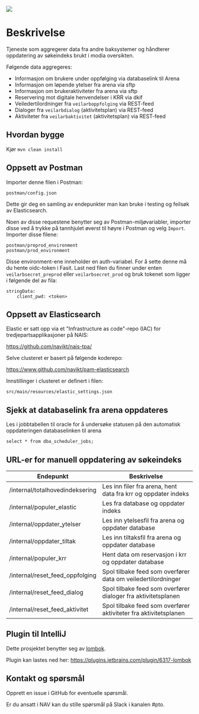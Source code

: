 ![](https://github.com/navikt/veilarbportefolje/workflows/Build,%20push%20and%20deploy/badge.svg)

# Beskrivelse

Tjeneste som aggregerer data fra andre baksystemer og håndterer oppdatering av søkeindeks brukt i modia oversikten.

Følgende data aggregeres:
* Informasjon om brukere under oppfølging via databaselink til Arena
* Informasjon om løpende ytelser fra arena via sftp
* Informasjon om brukeraktiviteter fra arena via sftp
* Reservering mot digitale henvendelser i KRR via dkif
* Veiledertilordninger fra `veilarboppfolging` via REST-feed
* Dialoger fra `veilarbdialog` (aktivitetsplan) via REST-feed
* Aktiviteter fra `veilarbaktivitet` (aktivitetsplan) via REST-feed

## Hvordan bygge

Kjør `mvn clean install`

## Oppsett av Postman
Importer denne filen i Postman:
```
postman/config.json
``` 
Dette gir deg en samling av endepunkter man kan bruke i testing og feilsøk av
Elasticsearch. 

Noen av disse requestene benytter seg av Postman-miljøvariabler, importer disse ved å trykke på tannhjulet øverst til
høyre i Postman og velg `Import`. Importer disse filene:
```
postman/preprod_environment
postman/prod_environment
``` 

Disse environment-ene inneholder en auth-variabel. For å sette denne må du hente oidc-token i Fasit. Last ned filen du finner under enten `veilarbsecret_preprod` eller
`veilarbsecret_prod` og bruk tokenet som ligger i følgende del av fila:

```
stringData:
    client_pwd: <token>
```

## Oppsett av Elasticsearch
Elastic er satt opp via et "Infrastructure as code"-repo (IAC) for tredjepartsapplikasjoner på NAIS:

https://github.com/navikt/nais-tpa/

Selve clusteret er basert på følgende koderepo:

https://www.github.com/navikt/pam-elasticsearch

Innstillinger i clusteret er definert i filen:

```
src/main/resources/elastic_settings.json
```

## Sjekk at databaselink fra arena oppdateres

Les i jobbtabellen til oracle for å undersøke statusen på den automatisk oppdateringen databaselinken til arena 

```
select * from dba_scheduler_jobs;
```

## URL-er for manuell oppdatering av søkeindeks

| Endepunkt                            | Beskrivelse                                                      |      
| ------------------------------------ | -----------------------------------------------------------------|
| /internal/totalhovedindeksering      | Les inn filer fra arena, hent data fra krr og oppdater indeks    |
| /internal/populer_elastic            | Les fra database og oppdater indeks                              |
| /internal/oppdater_ytelser           | Les inn ytelsesfil fra arena og oppdater database                |
| /internal/oppdater_tiltak            | Les inn tiltaksfil fra arena og oppdater database                |
| /internal/populer_krr                | Hent data om reservasjon i krr og oppdater database              |
| /internal/reset_feed_oppfolging      | Spol tilbake feed som overfører data om veiledertilordninger     |
| /internal/reset_feed_dialog          | Spol tilbake feed som overfører dialoger fra aktivitetsplanen    |
| /internal/reset_feed_aktivitet       | Spol tilbake feed som overfører aktiviteter fra aktivitetsplanen |


## Plugin til IntelliJ
Dette prosjektet benytter seg av [lombok](https://projectlombok.org).

Plugin kan lastes ned her: https://plugins.jetbrains.com/plugin/6317-lombok

## Kontakt og spørsmål
Opprett en issue i GitHub for eventuelle spørsmål.

Er du ansatt i NAV kan du stille spørsmål på Slack i kanalen #pto.
